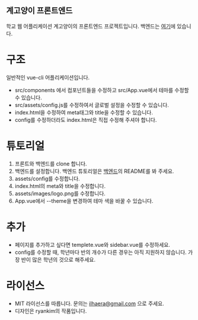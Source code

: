 계고양이 프론트엔드
-------
학교 웹 어플리케이션 계고양이의 프론트엔드 프로젝트입니다.
백엔드는 [여기](https://github.com/ilhaera/keicatBE)에 있습니다.

# 구조
일반적인 vue-cli 어플리케이션입니다.
* src/components 에서 컴포넌트들을 수정하고 src/App.vue에서 테마를 수정할 수 있습니다.
* src/assets/config.js를 수정하여서 글로벌 설정을 수정할 수 있습니다.
* index.html을 수정하여 meta태그와 title을 수정할 수 있습니다.
* config를 수정하더라도 index.html은 직접 수정해 주셔야 합니다.

# 튜토리얼
1. 프론트와 백엔드를 clone 합니다.
2. 백엔드를 설정합니다. 백엔드 튜토리얼은 [백엔드](https://github.com/ilhaera/keicatBE)의 README를 봐 주세요.
3. assets/config를 수정합니다.
4. index.html의 meta와 title을 수정합니다.
5. assets/images/logo.png를 수정합니다.
6. App.vue에서 --theme을 변경하여 테마 색을 바꿀 수 있습니다.

# 추가
* 페이지를 추가하고 싶다면 templete.vue와 sidebar.vue를 수정하세요.
* config를 수정할 때, 학년마다 반의 개수가 다른 경우는 아직 지원하지 않습니다. 가장 반이 많은 학년의 것으로 해주세요.

# 라이선스
* MIT 라이선스를 따릅니다. 문의는 ilhaera@gmail.com 으로 주세요.
* 디자인은 ryankim의 작품입니다.